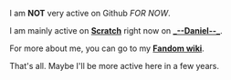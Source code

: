 I am **NOT** very active on Github *FOR NOW*.

I am mainly active on [**Scratch**](https://scratch.mit.edu) right now on [**\_--Daniel--\_**](https://scratch.mit.edu/users/_--Daniel--_).

For more about me, you can go to my [**Fandom wiki**](https://danielt.fandom.com/wiki/-Danielt-).

That's all. Maybe I'll be more active here in a few years.

